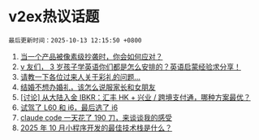 # v2ex热议话题

`最后更新时间：2025-10-13 12:15:50 +0800`

1. [当一个产品被像素级抄袭时，你会如何应对？](https://www.v2ex.com/t/1164648)
1. [v 友们， 3 岁孩子学英语你们都是怎么安排的？英语启蒙经验求分享！](https://www.v2ex.com/t/1164725)
1. [请教一下各位过来人关于彩礼的问题...](https://www.v2ex.com/t/1164705)
1. [结婚不想办婚礼，该怎么说服家长和女朋友](https://www.v2ex.com/t/1164757)
1. [[讨论] 从大陆入金 IBKR：汇丰 HK + 兴业 / 跨境支付通，哪种方案最优？](https://www.v2ex.com/t/1164646)
1. [试驾了 L60 和 i6，最后选了 i6](https://www.v2ex.com/t/1164680)
1. [claude code 一天花了 190 刀，来谈谈我的感受](https://www.v2ex.com/t/1164626)
1. [2025 年 10 月小程序开发的最佳技术栈是什么？](https://www.v2ex.com/t/1164720)

